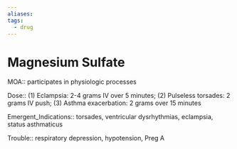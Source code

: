```yaml
---
aliases: 
tags:
  - drug
---
```

# Magnesium Sulfate

MOA:: participates in physiologic processes

Dose:: (1) Eclampsia: 2-4 grams IV over 5 minutes; (2) Pulseless torsades: 2 grams IV push; (3) Asthma exacerbation: 2 grams over 15 minutes

Emergent_Indications:: torsades, ventricular dysrhythmias, eclampsia, status asthmaticus

Trouble:: respiratory depression, hypotension, Preg A